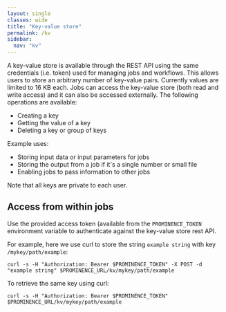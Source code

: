```yaml
---
layout: single
classes: wide
title: "Key-value store"
permalink: /kv
sidebar:
  nav: "kv"
---
```


A key-value store is available through the REST API using the same credentials (i.e. token) used for managing jobs and workflows.
This allows users to
store an arbitrary number of key-value pairs. Currently values are limited to 16 KB each. Jobs can access the key-value store (both read and write access)
and it can also be accessed externally. The following operations are available:
* Creating a key
* Getting the value of a key
* Deleting a key or group of keys

Example uses:
* Storing input data or input parameters for jobs
* Storing the output from a job if it's a single number or small file
* Enabling jobs to pass information to other jobs

Note that all keys are private to each user.

## Access from within jobs
Use the provided access token (available from the `PROMINENCE_TOKEN` environment variable to authenticate against the key-value
store rest API.

For example, here we use curl to store the string `example string` with key `/mykey/path/example`:
```
curl -s -H "Authorization: Bearer $PROMINENCE_TOKEN" -X POST -d "example string" $PROMINENCE_URL/kv/mykey/path/example
```
To retrieve the same key using curl:
```
curl -s -H "Authorization: Bearer $PROMINENCE_TOKEN" $PROMINENCE_URL/kv/mykey/path/example
```
